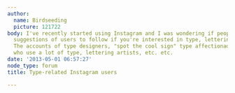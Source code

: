 ```yaml
---
author:
  name: Birdseeding
  picture: 121722
body: I've recently started using Instagram and I was wondering if people have any
  suggestions of users to follow if you're interested in type, lettering and typography?
  The accounts of type designers, "spot the cool sign" type affectionados, designers
  who use a lot of type, lettering artists, etc. etc.
date: '2013-05-01 06:57:27'
node_type: forum
title: Type-related Instagram users

---
```

